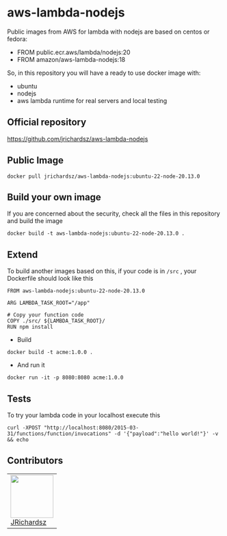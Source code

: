 # aws-lambda-nodejs

Public images from AWS for lambda with nodejs are based on centos or fedora:

 - FROM public.ecr.aws/lambda/nodejs:20
 - FROM amazon/aws-lambda-nodejs:18

So, in this repository you will have a ready to use docker image with:

- ubuntu
- nodejs
- aws lambda runtime for real servers and local testing

## Official repository

https://github.com/jrichardsz/aws-lambda-nodejs

## Public Image

```
docker pull jrichardsz/aws-lambda-nodejs:ubuntu-22-node-20.13.0
```

## Build your own image

If you are concerned about the security, check all the files in this repository and build the image


```
docker build -t aws-lambda-nodejs:ubuntu-22-node-20.13.0 .
```

## Extend

To build another images based on this, if your code is in `/src` , your Dockerfile should look like this

```
FROM aws-lambda-nodejs:ubuntu-22-node-20.13.0

ARG LAMBDA_TASK_ROOT="/app"

# Copy your function code
COPY ./src/ ${LAMBDA_TASK_ROOT}/
RUN npm install 
```

- Build 

```
docker build -t acme:1.0.0 .
```

- And run it

```
docker run -it -p 8080:8080 acme:1.0.0
```

## Tests

To try your lambda code in your localhost execute this

```
curl -XPOST "http://localhost:8080/2015-03-31/functions/function/invocations" -d '{"payload":"hello world!"}' -v && echo
```

## Contributors

<table>
  <tbody>
    <td>
      <img src="https://avatars0.githubusercontent.com/u/3322836?s=460&v=4" width="100px;"/>
      <br />
      <label><a href="http://jrichardsz.github.io/">JRichardsz</a></label>
      <br />
    </td>    
  </tbody>
</table>